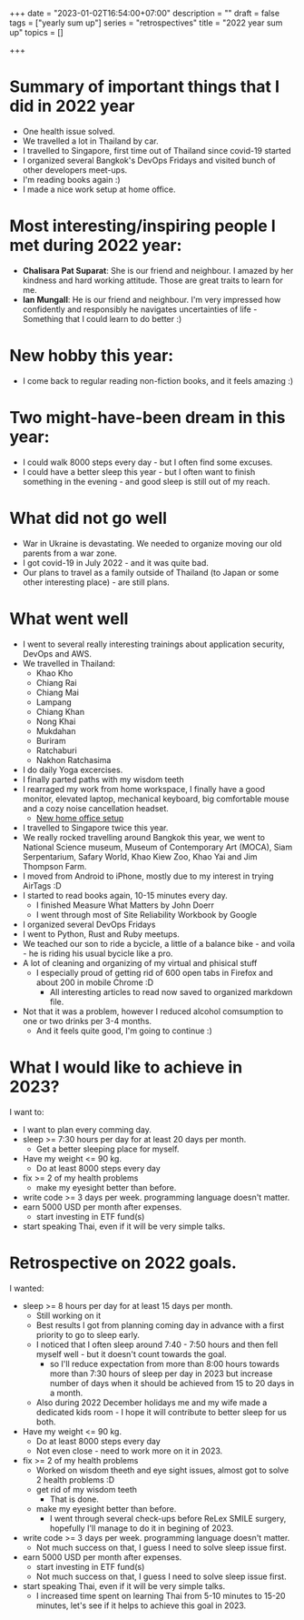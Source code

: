 +++
date = "2023-01-02T16:54:00+07:00"
description = ""
draft = false
tags = ["yearly sum up"]
series = "retrospectives"
title = "2022 year sum up"
topics = []

+++

# Summary of important things that I did in 2022 year

* One health issue solved.
* We travelled a lot in Thailand by car.
* I travelled to Singapore, first time out of Thailand since covid-19 started
* I organized several Bangkok's DevOps Fridays and visited bunch of other developers meet-ups.
* I'm reading books again :)
* I made a nice work setup at home office.

<!--more-->

# Most interesting/inspiring people I met during 2022 year:

* **Chalisara Pat Suparat**: She is our friend and neighbour. I amazed by her kindness and hard working attitude. Those are great traits to learn for me.
* **Ian Mungall**: He is our friend and neighbour. I'm very impressed how confidently and responsibly he navigates uncertainties of life - Something that I could learn to do better :)

# New hobby this year:

* I come back to regular reading non-fiction books, and it feels amazing :)

# Two might-have-been dream in this year:

* I could walk 8000 steps every day - but I often find some excuses.
* I could have a better sleep this year - but I often want to finish something in the evening - and good sleep is still out of my reach.

# What did not go well

* War in Ukraine is devastating. We needed to organize moving our old parents from a war zone.
* I got covid-19 in July 2022 - and it was quite bad.
* Our plans to travel as a family outside of Thailand (to Japan or some other interesting place) - are still plans.

# What went well

* I went to several really interesting trainings about application security, DevOps and AWS.
* We travelled in Thailand:
  * Khao Kho
  * Chiang Rai
  * Chiang Mai
  * Lampang
  * Chiang Khan
  * Nong Khai
  * Mukdahan
  * Buriram
  * Ratchaburi
  * Nakhon Ratchasima
* I do daily Yoga excercises.
* I finally parted paths with my wisdom teeth
* I rearraged my work from home workspace, I finally have a good monitor, elevated laptop, mechanical keyboard, big comfortable mouse and a cozy noise cancellation headset.
  * [New home office setup](/img/work-setup.jpg)
* I travelled to Singapore twice this year.
* We really rocked travelling around Bangkok this year, we went to National Science museum, Museum of Contemporary Art (MOCA), Siam Serpentarium, Safary World, Khao Kiew Zoo, Khao Yai and Jim Thompson Farm.
* I moved from Android to iPhone, mostly due to my interest in trying AirTags :D
* I started to read books again, 10-15 minutes every day. 
  * I finished Measure What Matters by John Doerr
  * I went through most of Site Reliability Workbook by Google
* I organized several DevOps Fridays
* I went to Python, Rust and Ruby meetups.
* We teached our son to ride a bycicle, a little of a balance bike - and voila - he is riding his usual bycicle like a pro.
* A lot of cleaning and organizing of my virtual and phisical stuff
  * I especially proud of getting rid of 600 open tabs in Firefox and about 200 in mobile Chrome :D
    * All interesting articles to read now saved to organized markdown file.
* Not that it was a problem, however I reduced alcohol comsumption to one or two drinks per 3-4 months.
  * And it feels quite good, I'm going to continue :)

# What I would like to achieve in 2023?
I want to:

* I want to plan every comming day.
* sleep >= 7:30 hours per day for at least 20 days per month.
  * Get a better sleeping place for myself.
* Have my weight <= 90 kg.
  * Do at least 8000 steps every day
* fix >= 2 of my health problems
  * make my eyesight better than before.
* write code >= 3 days per week. programming language doesn't matter.
* earn 5000 USD per month after expenses.
  * start investing in ETF fund(s)
* start speaking Thai, even if it will be very simple talks.

# Retrospective on 2022 goals.
I wanted:

* sleep >= 8 hours per day for at least 15 days per month.
  * Still working on it
  * Best results I got from planning coming day in advance with a first priority to go to sleep early.
  * I noticed that I often sleep around 7:40 - 7:50 hours and then fell myself well - but it doesn't count towards the goal.
    * so I'll reduce expectation from more than 8:00 hours towards more than 7:30 hours of sleep per day in 2023 but increase number of days when it should be achieved from 15 to 20 days in a month.
  * Also during 2022 December holidays me and my wife made a dedicated kids room - I hope it will contribute to better sleep for us both.
* Have my weight <= 90 kg.
  * Do at least 8000 steps every day
  * Not even close - need to work more on it in 2023.
* fix >= 2 of my health problems
  * Worked on wisdom theeth and eye sight issues, almost got to solve 2 health problems :D
  * get rid of my wisdom teeth
    * That is done.
  * make my eyesight better than before.
    * I went through several check-ups before ReLex SMILE surgery, hopefully I'll manage to do it in begining of 2023.
* write code >= 3 days per week. programming language doesn't matter.
  * Not much success on that, I guess I need to solve sleep issue first.
* earn 5000 USD per month after expenses.
  * start investing in ETF fund(s)
  * Not much success on that, I guess I need to solve sleep issue first.
* start speaking Thai, even if it will be very simple talks.
  * I increased time spent on learning Thai from 5-10 minutes to 15-20 minutes, let's see if it helps to achieve this goal in 2023.

